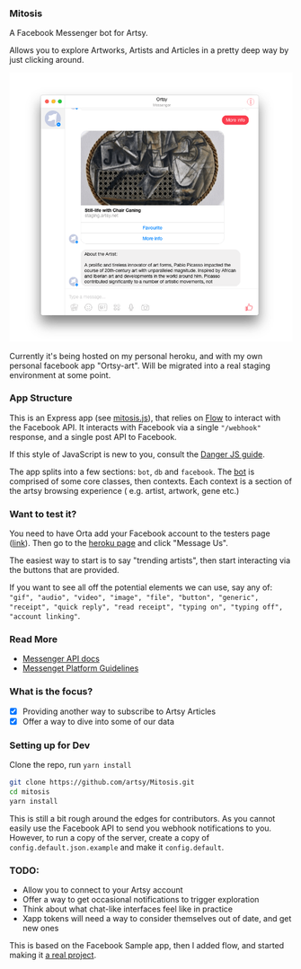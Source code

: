 ### Mitosis

A Facebook Messenger bot for Artsy.

Allows you to explore Artworks, Artists and Articles in a pretty deep way by just clicking around.  

![](images/screenshot.png)

Currently it's being hosted on my personal heroku, and with my own personal facebook app "Ortsy-art". Will be migrated into a real staging environment at some point.

### App Structure

This is an Express app (see [mitosis.js](source/mitosis.js)), that relies on [Flow](https://flowtype.org) to interact with the Facebook API. It interacts with Facebook via a single `"/webhook"` response, and a single post API to Facebook.

If this style of JavaScript is new to you, consult the [Danger JS guide](https://github.com/danger/danger-js/blob/master/docs/js_glossary.md).  

The app splits into a few sections: `bot`, `db` and `facebook`. The [bot](source/bots) is comprised of some core classes, then contexts. Each context is a section of the artsy browsing experience ( e.g. artist, artwork, gene etc.) 

### Want to test it?

You need to have Orta add your Facebook account to the testers page ([link](https://developers.facebook.com/apps/1084256578353668/roles/)). Then go to the [heroku page](https://orta-artsy-facebook-bot.herokuapp.com) and click "Message Us".

The easiest way to start is to say "trending artists", then start interacting via the buttons that are provided.

If you want to see all off the potential elements we can use, say any of: `"gif", "audio", "video", "image", "file", "button", "generic", "receipt", "quick reply", "read receipt", "typing on", "typing off", "account linking"`. 

### Read More

* [Messenger API docs](https://developers.facebook.com/docs/messenger-platform)
* [Messenget Platform Guidelines](https://developers.facebook.com/docs/messenger-platform/guidelines)

### What is the focus?

- [x] Providing another way to subscribe to Artsy Articles
- [x] Offer a way to dive into some of our data

### Setting up for Dev

Clone the repo, run `yarn install`

```sh
git clone https://github.com/artsy/Mitosis.git
cd mitosis
yarn install
```

This is still a bit rough around the edges for contributors. As you cannot easily use the Facebook API to send you webhook notifications to you. However, to run a copy of the server, create a copy of `config.default.json.example` and make it `config.default`.   

### TODO:

* Allow you to connect to your Artsy account
* Offer a way to get occasional notifications to trigger exploration 
* Think about what chat-like interfaces feel like in practice
* Xapp tokens will need a way to consider themselves out of date, and get new ones

This is based on the Facebook Sample app, then I added flow, and started making it [a real project](https://github.com/fbsamples/messenger-platform-samples).
